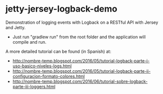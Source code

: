 # jetty-jersey-logback-demo
Demonstration of logging events with Logback on a RESTful API with Jersey and Jetty.

- Just run "gradlew run" from the root folder and the application will compile and run.

A more detailed tutorial can be found (in Spanish) at:
- http://nombre-temp.blogspot.com/2016/05/tutorial-logback-parte-i-uso-basico-niveles-logs.html
- http://nombre-temp.blogspot.com/2016/05/tutorial-logback-parte-ii-configuracion-formato-colores.html
- http://nombre-temp.blogspot.com/2016/06/tutorial-sobre-logback-parte-iii-loggers.html
